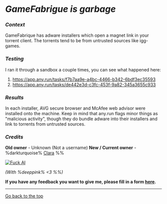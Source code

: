 # *GameFabrigue is garbage*

### *Context*
GameFabrique has adware installers which open a magnet link in your torrent client. The torrents tend to be from untrusted sources like igg-games.

### *Testing*
I ran it through a sandbox a couple times, you can see what happened here:

1. https://app.any.run/tasks/f7b7aa9e-a4bc-4466-b342-6bdf3ec35593
2. https://app.any.run/tasks/de442e3d-c3fc-453f-9a82-345a3655c933

### *Results*
In each installer, AVG secure browser and McAfee web advisor were installed onto the machine. Keep in mind that any.run flags minor things as "malicious activity", though they do bundle adware into their installers and link to torrents from untrusted sources.

### *Credits*
**Old owner** - Unknown (Not a username)
**New / Current owner** - %darkturquoise% [Clara](claraiscute) %%

[![Fuck AI](https://files.catbox.moe/os5g6k.png)](https://notbyai.fyi)

*(With %deeppink% <3 %%)*

**If you have any feedback you want to give me, please fill in a form [here](https://formulaer.com/f/aa502b70-f46d-4e81-98a2-bd6b2de24540).**
*************
[Go back to the top](#gamefabrigue-is-garbage)
